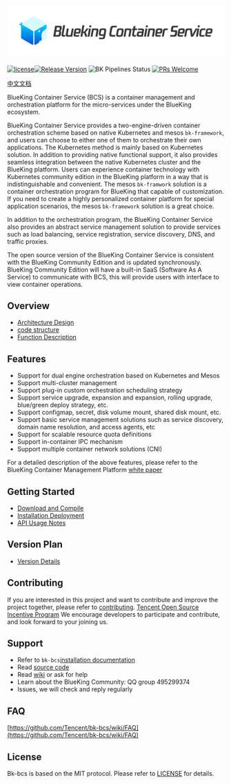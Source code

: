 ![BCS.png](./docs/logo/logo_en.png)
---
[![license](https://img.shields.io/badge/license-mit-brightgreen.svg?style=flat)](https://github.com/Tencent/bk-bcs/blob/master/LICENSE)[![Release Version](https://img.shields.io/badge/release-1.12.x-brightgreen.svg)](https://github.com/Tencent/bk-bcs/releases) ![BK Pipelines Status](https://api.bkdevops.qq.com/process/api/external/pipelines/projects/bcs/p-c03c759b697f494ab14e01018eccb052/badge?X-DEVOPS-PROJECT-ID=bcs) [![PRs Welcome](https://img.shields.io/badge/PRs-welcome-brightgreen.svg)](https://github.com/Tencent/bk-bcs/pulls)   

[中文文档](./README_cn.md)

BlueKing Container Service (BCS) is a container management and orchestration platform for the micro-services under the BlueKing ecosystem.

BlueKing Container Service provides a two-engine-driven container orchestration scheme based on native Kubernetes and mesos `bk-framework`, and users can choose to either one of them to orchestrate their own applications. The Kubernetes method is mainly based on Kubernetes solution. In addition to providing native functional support, it also provides  seamless integration between the native Kubernetes cluster and the BlueKing platform. Users can experience container technology with Kubernetes community edition in the BlueKing platform in a way that is indistinguishable and convenient. The mesos `bk-framwork` solution is a container orchestration program for BlueKing that capable of customization. If you need to create a highly personalized container platform for special application scenarios, the mesos `bk-framework` solution is a great choice.

In addition to the orchestration program, the BlueKing Container Service also provides an abstract service management solution to provide services such as load balancing, service registration, service discovery, DNS, and traffic proxies.

The open source version of the BlueKing Container Service is consistent with the BlueKing Community Edition and is updated synchronously. BlueKing Community Edition will have a built-in SaaS (Software As A Service) to communicate with BCS, this will provide users with interface to view container operations.

## Overview

* [Architecture Design](./docs/overview/architecture.md)
* [code structure](./docs/overview/code_directory.md)
* [Function Description](./docs/overview/function.md)

## Features

* Support for dual engine orchestration based on Kubernetes and Mesos
* Support multi-cluster management
* Support plug-in custom orchestration scheduling strategy
* Support service upgrade, expansion and expansion, rolling upgrade, blue/green deploy strategy, etc.
* Support configmap, secret, disk volume mount, shared disk mount, etc.
* Support basic service management solutions such as service discovery, domain name resolution, and access agents, etc
* Support for scalable resource quota definitions
* Support in-container IPC mechanism
* Support multiple container network solutions (CNI)

For a detailed description of the above features, please refer to the BlueKing Container Management Platform [white paper](https://docs.bk.tencent.com/bcs/)

## Getting Started

* [Download and Compile](docs/install/source_compile.md)
* [Installation Deployment](docs/install/deploy-guide.md)
* [API Usage Notes](./docs/apidoc/api.md)

## Version Plan

* [Version Details](./docs/version/README.md)

## Contributing

If you are interested in this project and want to contribute and improve the project together, please refer to [contributing](./CONTRIBUTING.md).
[Tencent Open Source Incentive Program](https://opensource.tencent.com/contribution) We encourage developers to participate and contribute, and look forward to your joining us.

## Support

* Refer to `bk-bcs`[installation documentation](docs/install/deploy-guide.md)
* Read [source code](https://github.com/Tencent/bk-bcs)
* Read [wiki](https://github.com/Tencent/bk-bcs/wiki) or ask for help
* Learn about the BlueKing Community: QQ group 495299374
* Issues, we will check and reply regularly

## FAQ

[https://github.com/Tencent/bk-bcs/wiki/FAQ](https://github.com/Tencent/bk-bcs/wiki/FAQ)

## License

Bk-bcs is based on the MIT protocol. Please refer to [LICENSE](./LICENSE.TXT) for details.
